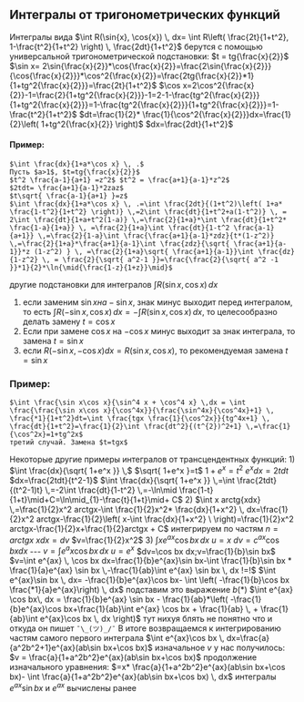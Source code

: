 ## Интегралы от тригонометрических функций
Интегралы вида $\int R(\sin{x}, \cos{x}) \, dx= \int R\left( \frac{2t}{1+t^2}, 1-\frac{t^2}{1+t^2} \right) \, \frac{2dt}{1+t^2}$
берутся с помощью универсальной тригонометрической подстановки: $t = tg{\frac{x}{2}}$
$\sin x= 2\sin{\frac{x}{2}}*\cos{\frac{x}{2}}=\frac{2\sin{\frac{x}{2}}}{\cos{\frac{x}{2}}}*\cos^2{\frac{x}{2}}=\frac{2tg{\frac{x}{2}}*1}{1+tg^2{\frac{x}{2}}}=\frac{2t}{1+t^2}$
$\cos x=2\cos^2{\frac{x}{2}}-1=\frac{2}{1+tg^2{\frac{x}{2}}}-1=2-1-\frac{tg^2{\frac{x}{2}}}{1+tg^2{\frac{x}{2}}}=1-\frac{tg^2{\frac{x}{2}}}{1+tg^2{\frac{x}{2}}}=1-\frac{t^2}{1+t^2}$
$dt=\frac{1}{2}* \frac{1}{\cos^2{\frac{x}{2}}}dx=\frac{1}{2}\left( 1+tg^2{\frac{x}{2}} \right)$
$dx=\frac{2dt}{1+t^2}$
#### Пример:
	$\int \frac{dx}{1+a*\cos x} \, .$
	Пусть $a>1$, $t=tg{\frac{x}{2}}$
	$t^2 \frac{a-1}{a+1} =z^2$ $t^2 = \frac{a+1}{a-1}*z^2$ 
	$2tdt= \frac{a+1}{a-1}*2zaz$
	$t\sqrt{ \frac{a-1}{a+1} }=z$
	$\int \frac{dx}{1+a*\cos x} \, .=\int \frac{2dt}{(1+t^2)\left( 1+a* \frac{1-t^2}{1+t^2} \right)} \,=2\int \frac{dt}{1+t^2+a(1-t^2)} \, = 2\int \frac{dt}{1+a+t^2(1-a)} \,=\frac{2}{1+a}*\int \frac{dt}{1+t^2* \frac{1-a}{1+a}} \, =\frac{2}{1+a}\int \frac{dt}{1-t^2 \frac{a-1}{a+1}} \,=\frac{2}{1-a}\int \frac{\frac{a+1}{a-1}*zdz}{t*(1-z^2)} \,=\frac{2}{1+a}*\frac{a+1}{a-1}\int \frac{zdz}{\sqrt{ \frac{a+1}{a-1}}*z (1-z^2) } \, =\frac{2}{1+a}\sqrt{ \frac{a+1}{a-1}}\int \frac{dz}{1-z^2} \, = \frac{2}{\sqrt{ a^2-1 }}=\frac{\frac{2}{\sqrt{ a^2 -1 }}*1}{2}*\ln{\mid{\frac{1-z}{1+z}}\mid}$
другие подстановки для интегралов $\int R(\sin x, \cos x) \, dx$
1) если заменим $\sin x на -\sin x$, знак минус выходит перед интегралом, то есть $\int R(-\sin x, \cos x) \, dx=-\int R(\sin x,\cos x) \, dx$, то целесообразно делать замену $t=\cos x$
2) Если при замене $\cos x$ на $-\cos x$ минус выходит за знак интеграла, то замена $t=\sin x$
3) если $R(-\sin x, -\cos x)dx = R(\sin x, \cos x),$ то рекомендуемая замена $t=\sin x$ 
### Пример:
	$\int \frac{\sin x\cos x}{\sin^4 x + \cos^4 x} \,dx = \int \frac{\frac{\sin x\cos x}{\cos^4x}}{\frac{\sin^4x}{\cos^4x}+1} \, \frac{*1}{1+t^2}dt=\int \frac{tgx \frac{1}{\cos^2x}}{tg^4x+1} \, \frac{dt}{1+t^2}=\frac{1}{2}\int \frac{dt^2}{(t^{2})^2+1} \,=\frac{1}{\cos^2x}=1+tg^2x$
	третий случай. Замена $t=tgx$
Некоторые другие примеры интегралов от трансцендентных  функций:
	1) $\int \frac{dx}{\sqrt{ 1+e^x }} \,$
		$\sqrt{ 1+e^x }=t$
		$1+e^x=t^2$
		$e^xdx=2tdt$
		$dx=\frac{2tdt}{t^2-1}$
		$\int \frac{dx}{\sqrt{ 1+e^x }} \,=\int \frac{2tdt}{(t^2-1)t} \,=-2\int \frac{dt}{1-t^2} \,=-\ln\mid \frac{1-t}{1+t}\mid+C=\ln\mid_{1}-\frac{t}{1+t}\mid+ C$
	2) $\int x arctg{xdx} \,=\frac{1}{2}x^2 arctgx-\int \frac{1}{2}x^2* \frac{dx}{1+x^2} \, dx=\frac{1}{2}x^2 arctgx-\frac{1}{2}\left( x-\int \frac{dx}{1+x^2} \ \right)=\frac{1}{2}x^2 arctgx-\frac{1}{2}x+\frac{1}{2}arctgx + C$
		интегрируем по частям
		$n = arctgx$
		$xdx=dv$
		$v=\frac{1}{2}x^2$
	3)
		$\int xe^{ax}\cos{bx} \, dx$
		$u=x$
		$dv=c^{ax}\cos{bx}dx$
		---
		$v=\int e^ax \cos{bx}\, dx$
		$u=e^x$
		$dv=\cos bx dx;v=\frac{1}{b}\sin bx$
		$v=\int e^{ax} \, \cos bx dx=\frac{1}{b}e^{ax}\sin bx-\int \frac{1}{b}\sin bx * \frac{1}{a}e^{ax} \sin bx \,-\frac{1}{ab}\int e^{ax} \sin bx \, dx !=!$
		$\int e^{ax}\sin bx \, dx= -\frac{1}{b}e^{ax}\cos bx- \int \left( -\frac{1}{b}\cos bx \frac{*1}{a}e^{ax}\right) \, dx$
		подставим это выражение $b(*)$
		$\int e^{ax} \cos bx\, dx = \frac{1}{b}e^{ax} \sin bx - \frac{1}{ab}*\left( -\frac{1}{b}e^{ax}\cos bx+\frac{1}{ab}\int e^{ax} \cos bx + \frac{1}{ab} \, + \frac{1}{ab}\int e^{ax}\cos bx \, dx \right)$
		тут нихуя блять не понятно что и откуда он пишет `¯\_(ツ)_/¯`
		В итоге возвращаемся к интегрированию частям самого первого интеграла
		$\int e^{ax}\cos bx \, dx=\frac{a}{a^2b^2+1}e^{ax}(ab\sin bx+\cos bx)$
		изначальное $v$ у нас получилось:
		$v = \frac{a}{1+a^2b^2}e^{ax}(ab\sin bx+\cos bx)$
		продолжение изначального уравнения:
		$=x* \frac{a}{1+a^2b^2}e^{ax}(ab\sin bx+\cos bx)- \int \frac{a}{1+a^2b^2}e^{ax}(ab\sin bx+\cos bx) \, dx$
		интегралы $e^{ax}\sin bx$ и $e^{ax}$ вычислены ранее